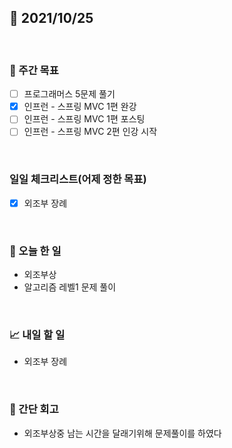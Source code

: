 ## 📅 2021/10/25

<br/>

### 🏹 주간 목표

- [ ] 프로그래머스 5문제 풀기
- [x] 인프런 - 스프링 MVC 1편 완강
- [ ] 인프런 - 스프링 MVC 1편 포스팅
- [ ] 인프런 - 스프링 MVC 2편 인강 시작

<br/>

### 일일 체크리스트(어제 정한 목표)

- [x] 외조부 장례

<br/>

### 💯 오늘 한 일

- 외조부상
- 알고리즘 레벨1 문제 풀이

<br/>

### 📈 내일 할 일

- 외조부 장례

<br/>

### 🧐 간단 회고

- 외조부상중 남는 시간을 달래기위해 문제풀이를 하였다
